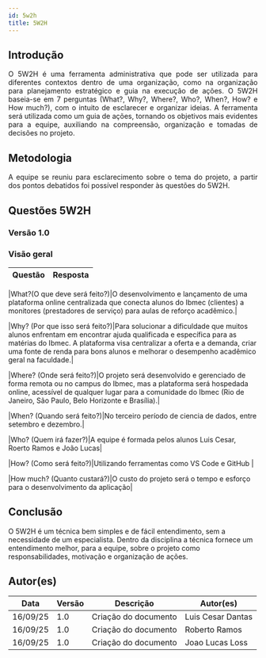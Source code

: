 ```yaml
---
id: 5w2h
title: 5W2H
---
```


## Introdução

<p align = "justify">
    O 5W2H é uma ferramenta administrativa  que pode ser utilizada para diferentes contextos dentro de uma organização, como na organização para planejamento estratégico e guia na execução de ações. O 5W2H baseia-se em 7 perguntas (What?, Why?, Where?, Who?, When?, How? e How much?), com o intuito de esclarecer e organizar ideias. A ferramenta será utilizada como um guia de ações, tornando os objetivos mais evidentes para a equipe, auxiliando na compreensão, organização e tomadas de decisões no projeto.
</p>

## Metodologia

<p align = "justify">
    A equipe se reuniu para esclarecimento sobre o tema do projeto, a partir dos pontos debatidos foi possível responder às questões do 5W2H.  
</p>


## Questões 5W2H

### Versão 1.0

### Visão geral

|Questão|Resposta|
|-------|--------|

|What?(O que deve será feito?)|O desenvolvimento e lançamento de uma plataforma online centralizada que conecta alunos do Ibmec (clientes) a monitores (prestadores de serviço) para aulas de reforço acadêmico.|

|Why? (Por que isso será feito?)|Para solucionar a dificuldade que muitos alunos enfrentam em encontrar ajuda qualificada e específica para as matérias do Ibmec. A plataforma visa centralizar a oferta e a demanda, criar uma fonte de renda para bons alunos e melhorar o desempenho acadêmico geral na faculdade.|

|Where? (Onde será feito?)|O projeto será desenvolvido e gerenciado de forma remota ou no campus do Ibmec, mas a plataforma será hospedada online, acessível de qualquer lugar para a comunidade do Ibmec (Rio de Janeiro, São Paulo, Belo Horizonte e Brasília).|

|When? (Quando será feito?)|No terceiro período de ciencia de dados, entre setembro e dezembro.|

|Who? (Quem irá fazer?)|A equipe é formada pelos alunos Luis Cesar, Roerto Ramos e João Lucas|

|How? (Como será feito?)|Utilizando ferramentas como VS Code e GitHub |

|How much? (Quanto custará?)|O custo do projeto será o tempo e esforço para o desenvolvimento da aplicação|


## Conclusão

O 5W2H é um técnica bem simples e de fácil entendimento, sem a necessidade de um especialista. Dentro da disciplina a técnica fornece um entendimento melhor, para a equipe, sobre o projeto como responsabilidades, motivação e organização de ações.   
 


## Autor(es)
| Data | Versão | Descrição | Autor(es) |
| -- | -- | -- | -- |
| 16/09/25 | 1.0 | Criação do documento |    Luis Cesar Dantas    | 
| 16/09/25 | 1.0 | Criação do documento |    Roberto Ramos        | 
| 16/09/25 | 1.0 | Criação do documento |    Joao Lucas Loss      | 
